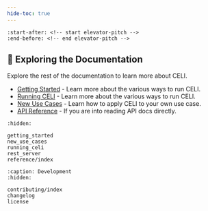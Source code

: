 ```yaml
---
hide-toc: true
---
```


```{include} ../README.md
:start-after: <!-- start elevator-pitch -->
:end-before: <!-- end elevator-pitch -->
```

## 📖 Exploring the Documentation

Explore the rest of the documentation to learn more about CELI.
* [Getting Started](getting_started) - Learn more about the various ways to run CELI.
* [Running CELI](running_celi) - Learn more about the various ways to run CELI.
* [New Use Cases](new_use_cases) - Learn how to apply CELI to your own use case.
* [API Reference](reference/index) - If you are into reading API docs directly.

```{toctree}
:hidden:

getting_started
new_use_cases
running_celi
rest_server
reference/index
```

```{toctree}
:caption: Development
:hidden:

contributing/index
changelog
license
```
